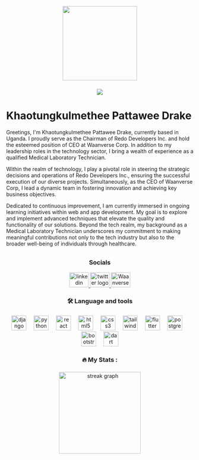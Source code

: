 <div align="center">
  <img height="200" src="https://theetawee.github.io/Theetawee/images/drake.png"  />
</div>

###

<div align="center">
  <img src="https://visitor-badge.laobi.icu/badge?page_id=Theetawee.Theetawee&right_color=teal&left_text=views"  />
</div>

<h1 align="left">Khaotungkulmethee Pattawee Drake</h1>

<p align="left">Greetings, I'm Khaotungkulmethee Pattawee Drake, currently based in Uganda. I proudly serve as the Chairman of Redo Developers Inc. and hold the esteemed position of CEO at Waanverse Corp. In addition to my leadership roles in the technology sector, I bring a wealth of experience as a qualified Medical Laboratory Technician.</p>

<p align="left">Within the realm of technology, I play a pivotal role in steering the strategic decisions and operations of Redo Developers Inc., ensuring the successful execution of our diverse projects. Simultaneously, as the CEO of Waanverse Corp, I lead a dynamic team in fostering innovation and achieving key business objectives.</p>

<p align="left">Dedicated to continuous improvement, I am currently immersed in ongoing learning initiatives within web and app development. My goal is to explore and implement advanced techniques that elevate the quality and functionality of our solutions. Beyond the tech realm, my background as a Medical Laboratory Technician underscores my commitment to making meaningful contributions not only to the tech industry but also to the broader well-being of individuals through healthcare.</p>

######

<h3 align="center">Socials</h3>


<div align="center">
  <a href="https://www.linkedin.com/in/theetawee/" target="_blank">
    <img src="https://raw.githubusercontent.com/maurodesouza/profile-readme-generator/master/src/assets/icons/social/linkedin/default.svg" width="52" height="40" alt="linkedin logo"  />
  </a>
  <a href="https://twitter.com/theetawee" target="_blank">
    <img src="https://raw.githubusercontent.com/maurodesouza/profile-readme-generator/master/src/assets/icons/social/twitter/default.svg" width="52" height="40" alt="twitter logo"  />
  </a>
  <a href="https://www.waanverse.com/theetawee" target="_blank">
    <img src="https://theetawee.github.io/Theetawee/images/waanverse/logo.svg" width="52" height="40" alt="Waanverse logo"  />
  </a>
</div>

###

<h3 align="center">🛠 Language and tools</h3>

###

<div align="center">
  <img src="https://cdn.jsdelivr.net/gh/devicons/devicon/icons/django/django-plain.svg" height="40" alt="django logo"  />
  <img width="12" />
  <img src="https://cdn.jsdelivr.net/gh/devicons/devicon/icons/python/python-original.svg" height="40" alt="python logo"  />
  <img width="12" />
  <img src="https://cdn.jsdelivr.net/gh/devicons/devicon/icons/react/react-original.svg" height="40" alt="react logo"  />
  <img width="12" />
  <img src="https://cdn.jsdelivr.net/gh/devicons/devicon/icons/html5/html5-original.svg" height="40" alt="html5 logo"  />
  <img width="12" />
  <img src="https://cdn.jsdelivr.net/gh/devicons/devicon/icons/css3/css3-original.svg" height="40" alt="css3 logo"  />
  <img width="12" />
  <img src="https://cdn.jsdelivr.net/gh/devicons/devicon/icons/tailwindcss/tailwindcss-original-wordmark.svg" height="40" alt="tailwindcss logo"  />
  <img width="12" />
  <img src="https://cdn.jsdelivr.net/gh/devicons/devicon/icons/flutter/flutter-original.svg" height="40" alt="flutter logo"  />
  <img width="12" />
  <img src="https://cdn.jsdelivr.net/gh/devicons/devicon/icons/postgresql/postgresql-original.svg" height="40" alt="postgresql logo"  />
  <img width="12" />
  <img src="https://cdn.jsdelivr.net/gh/devicons/devicon/icons/bootstrap/bootstrap-original.svg" height="40" alt="bootstrap logo"  />
  <img width="12" />
  <img src="https://cdn.jsdelivr.net/gh/devicons/devicon/icons/dart/dart-original.svg" height="40" alt="dart logo"  />
</div>

###

<h3 align="center">🔥   My Stats :</h3>

###

<div align="center">
  <img src="https://streak-stats.demolab.com?user=Theetawee&locale=en&mode=daily&theme=dark&hide_border=false&border_radius=5&order=3" height="220" alt="streak graph"  />
</div>

###
